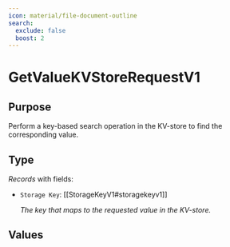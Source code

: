 ```yaml
---
icon: material/file-document-outline
search:
  exclude: false
  boost: 2
---
```


# GetValueKVStoreRequestV1

## Purpose

<!-- --8<-- [start:purpose] -->
Perform a key-based search operation in the KV-store to find the corresponding value.
<!-- --8<-- [end:purpose] -->

## Type

<!-- --8<-- [start:type] -->
<div class="type" markdown>

*Records* with fields:
- `Storage Key`: [[StorageKeyV1#storagekeyv1]]

  *The key that maps to the requested value in the KV-store.*

</div>
<!-- --8<-- [end:type] -->

## Values

